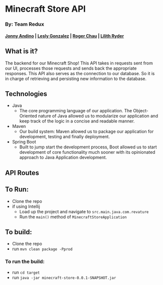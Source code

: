 # Minecraft Store API
### By: Team Redux
#### [Jonny Andino](https://github.com/bluephosphor) | [Lesly Gonzalez](https://github.com/leslyr562) | [Roger Chau](https://github.com/RaventiGIT) | [Lilith Ryder](https://github.com/Hek80)
## What is it?

The backend for our Minecraft Shop! This API takes in requests sent from our UI, processes those requests and sends back the appropriate responses.
This API also serves as the connection to our database.  So it is in charge of retrieving and persisting new information to the database.

## Technologies
- Java
  - The core programming language of our application. The Object-Oriented nature of Java allowed us to modularize our application and keep track of the logic in a concise and readable manner.
- Maven
  - Our build system: Maven allowed us to package our application for development, testing and finally deployment.
- Spring Boot
  - Built to jump start the development process, Boot allowed us to start development of core functionality much sooner with its opinionated approach to Java Application development.

## API Routes

## To Run:
- Clone the repo
- if using Intellij
  - Load up the project and navigate to `src.main.java.com.revature`
  - Run the `main()` method of `MinecraftStoreApplication`

## To build:
- Clone the repo
- run `mvn clean package -Pprod`
### To run the build:
- run `cd target`
- run `java -jar minecraft-store-0.0.1-SNAPSHOT.jar`
